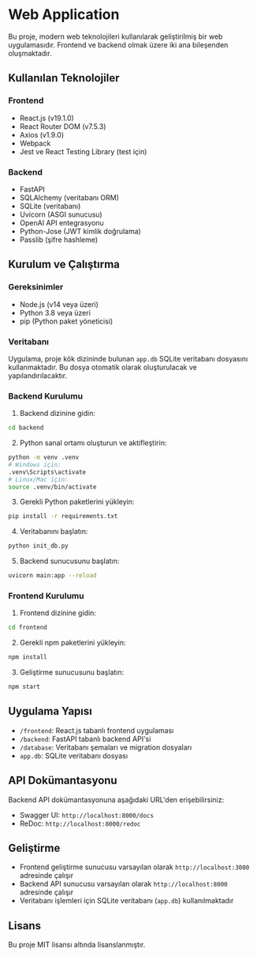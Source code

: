 # Web Application

Bu proje, modern web teknolojileri kullanılarak geliştirilmiş bir web uygulamasıdır. Frontend ve backend olmak üzere iki ana bileşenden oluşmaktadır.

## Kullanılan Teknolojiler

### Frontend
- React.js (v19.1.0)
- React Router DOM (v7.5.3)
- Axios (v1.9.0)
- Webpack
- Jest ve React Testing Library (test için)

### Backend
- FastAPI
- SQLAlchemy (veritabanı ORM)
- SQLite (veritabanı)
- Uvicorn (ASGI sunucusu)
- OpenAI API entegrasyonu
- Python-Jose (JWT kimlik doğrulama)
- Passlib (şifre hashleme)

## Kurulum ve Çalıştırma

### Gereksinimler
- Node.js (v14 veya üzeri)
- Python 3.8 veya üzeri
- pip (Python paket yöneticisi)

### Veritabanı
Uygulama, proje kök dizininde bulunan `app.db` SQLite veritabanı dosyasını kullanmaktadır. Bu dosya otomatik olarak oluşturulacak ve yapılandırılacaktır.

### Backend Kurulumu

1. Backend dizinine gidin:
```bash
cd backend
```

2. Python sanal ortamı oluşturun ve aktifleştirin:
```bash
python -m venv .venv
# Windows için:
.venv\Scripts\activate
# Linux/Mac için:
source .venv/bin/activate
```

3. Gerekli Python paketlerini yükleyin:
```bash
pip install -r requirements.txt
```

4. Veritabanını başlatın:
```bash
python init_db.py
```

5. Backend sunucusunu başlatın:
```bash
uvicorn main:app --reload
```

### Frontend Kurulumu

1. Frontend dizinine gidin:
```bash
cd frontend
```

2. Gerekli npm paketlerini yükleyin:
```bash
npm install
```

3. Geliştirme sunucusunu başlatın:
```bash
npm start
```

## Uygulama Yapısı

- `/frontend`: React.js tabanlı frontend uygulaması
- `/backend`: FastAPI tabanlı backend API'si
- `/database`: Veritabanı şemaları ve migration dosyaları
- `app.db`: SQLite veritabanı dosyası

## API Dokümantasyonu

Backend API dokümantasyonuna aşağıdaki URL'den erişebilirsiniz:
- Swagger UI: `http://localhost:8000/docs`
- ReDoc: `http://localhost:8000/redoc`

## Geliştirme

- Frontend geliştirme sunucusu varsayılan olarak `http://localhost:3000` adresinde çalışır
- Backend API sunucusu varsayılan olarak `http://localhost:8000` adresinde çalışır
- Veritabanı işlemleri için SQLite veritabanı (`app.db`) kullanılmaktadır

## Lisans

Bu proje MIT lisansı altında lisanslanmıştır.
